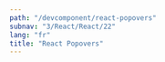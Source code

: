 ```yaml
---
path: "/devcomponent/react-popovers"
subnav: "3/React/React/22"
lang: "fr"
title: "React Popovers"
---
```

